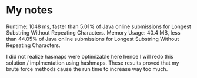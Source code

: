<h1> My notes </h1>

Runtime: 1048 ms, faster than 5.01% of Java online submissions for Longest Substring Without Repeating Characters.
Memory Usage: 40.4 MB, less than 44.05% of Java online submissions for Longest Substring Without Repeating Characters.

I did not realize hasmaps were optimizable here hence I will redo this solution / implmentation using hashmaps. These results proved that my brute force methods cause the run time to increase way too much. 
